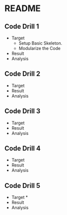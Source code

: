 # README

## Code Drill 1
  * Target
    * Setup Basic Skeleton. 
    * Modularize the Code
  * Result
  * Analysis
 
## Code Drill 2
  * Target 
  * Result
  * Analysis

## Code Drill 3
  * Target
  * Result
  * Analysis

## Code Drill 4
* Target
* Result
* Analysis

## Code Drill 5
* Target
  * 
* Result 
* Analysis

